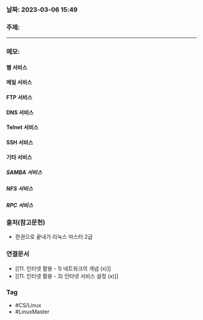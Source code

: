 ### 날짜: 2023-03-06 15:49

### 주제: 
---
### 메모: 
#### 웹 서비스
#### 메일 서비스
#### FTP 서비스
#### DNS 서비스 
#### Telnet 서비스 
#### SSH 서비스
#### 기타 서비스
##### SAMBA 서비스 
##### NFS 서비스 
##### RPC 서비스
### 출처(참고문헌) 
- 한권으로 끝내기 리눅스 마스터 2급

### 연결문서 
- [[11. 인터넷 활용 - 1) 네트워크의 개념 (x)]]
- [[11. 인터넷 활용 - 3) 인터넷 서비스 설정 (x)]]

### Tag
- #CS/Linux 
- #LinuxMaster 